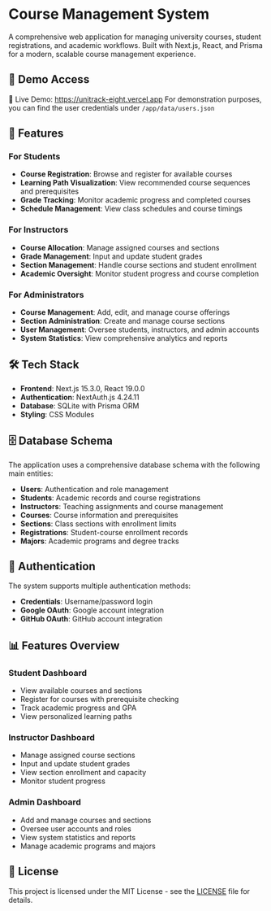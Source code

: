 # Course Management System

A comprehensive web application for managing university courses, student registrations, and academic workflows. Built with Next.js, React, and Prisma for a modern, scalable course management experience.

## 🔑 Demo Access
🔗 Live Demo: https://unitrack-eight.vercel.app
For demonstration purposes, you can find the user credentials under `/app/data/users.json`

## 🚀 Features

### For Students
- **Course Registration**: Browse and register for available courses
- **Learning Path Visualization**: View recommended course sequences and prerequisites
- **Grade Tracking**: Monitor academic progress and completed courses
- **Schedule Management**: View class schedules and course timings

### For Instructors
- **Course Allocation**: Manage assigned courses and sections
- **Grade Management**: Input and update student grades
- **Section Management**: Handle course sections and student enrollment
- **Academic Oversight**: Monitor student progress and course completion

### For Administrators
- **Course Management**: Add, edit, and manage course offerings
- **Section Administration**: Create and manage course sections
- **User Management**: Oversee students, instructors, and admin accounts
- **System Statistics**: View comprehensive analytics and reports

## 🛠️ Tech Stack

- **Frontend**: Next.js 15.3.0, React 19.0.0
- **Authentication**: NextAuth.js 4.24.11
- **Database**: SQLite with Prisma ORM
- **Styling**: CSS Modules

## 🗄️ Database Schema

The application uses a comprehensive database schema with the following main entities:

- **Users**: Authentication and role management
- **Students**: Academic records and course registrations
- **Instructors**: Teaching assignments and course management
- **Courses**: Course information and prerequisites
- **Sections**: Class sections with enrollment limits
- **Registrations**: Student-course enrollment records
- **Majors**: Academic programs and degree tracks

## 🔐 Authentication

The system supports multiple authentication methods:
- **Credentials**: Username/password login
- **Google OAuth**: Google account integration
- **GitHub OAuth**: GitHub account integration

## 📊 Features Overview

### Student Dashboard
- View available courses and sections
- Register for courses with prerequisite checking
- Track academic progress and GPA
- View personalized learning paths

### Instructor Dashboard
- Manage assigned course sections
- Input and update student grades
- View section enrollment and capacity
- Monitor student progress

### Admin Dashboard
- Add and manage courses and sections
- Oversee user accounts and roles
- View system statistics and reports
- Manage academic programs and majors

## 📝 License

This project is licensed under the MIT License - see the [LICENSE](LICENSE) file for details.
